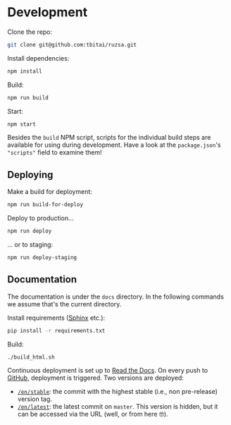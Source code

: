 # Development

Clone the repo:

```sh
git clone git@github.com:tbitai/ruzsa.git
```

Install dependencies:

```sh
npm install
```

Build:

```sh
npm run build
```

Start:

```sh
npm start
```

Besides the `build` NPM script, scripts for the individual build steps are available for using during development. Have 
a look at the `package.json`'s `"scripts"` field to examine them!

## Deploying

Make a build for deployment:

```sh
npm run build-for-deploy
```

Deploy to production...

```sh
npm run deploy
```

... or to staging:

```sh
npm run deploy-staging
```

## Documentation

The documentation is under the `docs` directory. In the following commands we assume that's the current directory.

Install requirements ([Sphinx](https://www.sphinx-doc.org) etc.):

```sh
pip install -r requirements.txt
```

Build:

```sh
./build_html.sh
```

Continuous deployment is set up to [Read the Docs](https://ruzsa.readthedocs.io). On every push to 
[GitHub](https://github.com/tbitai/ruzsa), deployment is triggered. Two versions are deployed:
* [`/en/stable`](https://ruzsa.readthedocs.io/en/stable): the commit with the highest stable (i.e., non pre-release) 
  version tag.
* [`/en/latest`](https://ruzsa.readthedocs.io/en/latest): the latest commit on `master`. This version is hidden, but it 
  can be accessed via the URL (well, or from here 🤓).